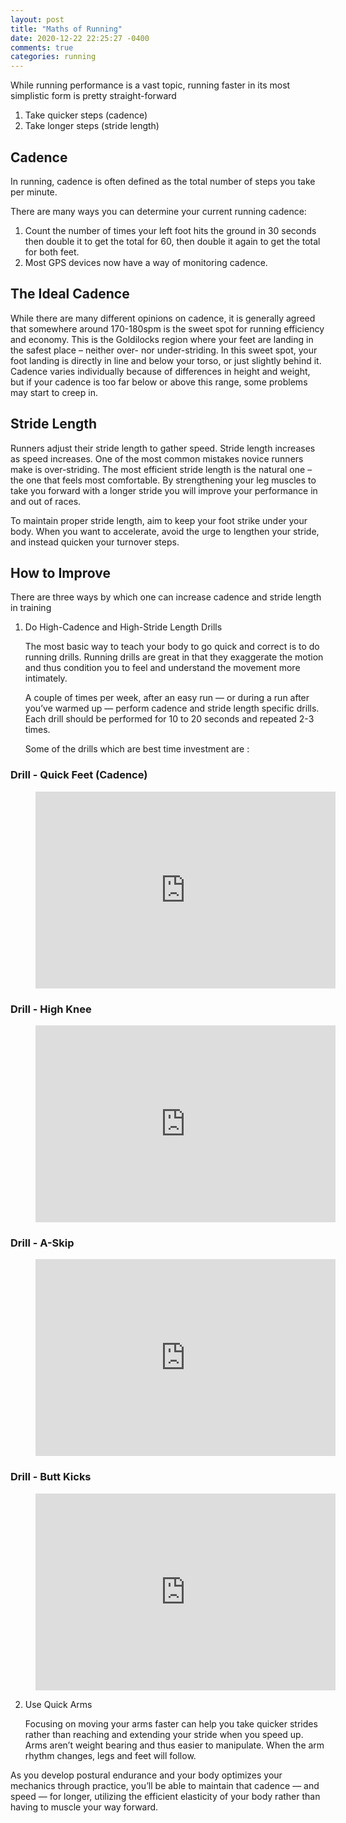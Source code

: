 ```yaml
---
layout: post
title: "Maths of Running"
date: 2020-12-22 22:25:27 -0400
comments: true
categories: running
---
```


While running performance is a vast topic, running faster in its most simplistic form is pretty straight-forward

1. Take quicker steps (cadence)
2. Take longer steps (stride length)

<!--more-->

## Cadence

In running, cadence is often defined as the total number of steps you take per minute. 

There are many ways you can determine your current running cadence:

1. Count the number of times your left foot hits the ground in 30 seconds then double it to get the total for 60, then double it again to get the total for both feet.
2. Most GPS devices now have a way of monitoring cadence. 

## The Ideal Cadence

While there are many different opinions on cadence, it is generally agreed that somewhere around 170-180spm is the sweet spot for running efficiency and economy. This is the Goldilocks region where your feet are landing in the safest place – neither over- nor under-striding. In this sweet spot, your foot landing is directly in line and below your torso, or just slightly behind it. Cadence varies individually because of differences in height and weight, but if your cadence is too far below or above this range, some problems may start to creep in.

## Stride Length

Runners adjust their stride length to gather speed. Stride length increases as speed increases. One of the most common mistakes novice runners make is over-striding. The most efficient stride length is the natural one – the one that feels most comfortable. By strengthening your leg muscles to take you forward with a longer stride you will improve your performance in and out of races.

To maintain proper stride length, aim to keep your foot strike under your body. When you want to accelerate, avoid the urge to lengthen your stride, and instead quicken your turnover steps.

## How to Improve

There are three ways by which one can increase cadence and stride length in training

1. Do High-Cadence and High-Stride Length Drills

   The most basic way to teach your body to go quick and correct is to do running drills. Running drills are great in that they exaggerate the motion and thus condition you to feel and understand the movement more intimately.
   
   A couple of times per week, after an easy run — or during a run after you’ve  warmed up — perform cadence and stride length specific drills. Each drill should be performed for 10 to 20 seconds and repeated 2-3 times. 
   
   Some of the drills which are best time investment are :

### Drill - Quick Feet (Cadence)
<figure class="video_container">
<iframe width="480" height="315" src="https://www.youtube.com/watch?v=1dIcFD9G5VA" frameborder="0" allow="accelerometer; autoplay; encrypted-media; gyroscope; picture-in-picture" allowfullscreen></iframe>
</figure>

### Drill - High Knee
<figure class="video_container">
<iframe width="480" height="315" src="https://www.youtube.com/watch?v=VKc58tjEVfs" frameborder="0" allow="accelerometer; autoplay; encrypted-media; gyroscope; picture-in-picture" allowfullscreen></iframe>
</figure>

### Drill - A-Skip
<figure class="video_container">
<iframe width="480" height="315" src="https://www.youtube.com/watch?v=hz-J01hx3l0" frameborder="0" allow="accelerometer; autoplay; encrypted-media; gyroscope; picture-in-picture" allowfullscreen></iframe>
</figure>

### Drill - Butt Kicks
<figure class="video_container">
<iframe width="480" height="315" src="https://www.youtube.com/watch?v=xRjl6d9mtCo" frameborder="0" allow="accelerometer; autoplay; encrypted-media; gyroscope; picture-in-picture" allowfullscreen></iframe>
</figure>



2. Use Quick Arms

   Focusing on moving your arms faster can help you take quicker strides  rather than reaching and extending your stride when you speed up. Arms  aren’t weight bearing and thus easier to manipulate. When the arm rhythm changes, legs and feet will follow.

   

As you develop postural endurance and your body optimizes your mechanics through practice, you’ll be able to maintain that cadence — and speed  — for longer, utilizing the efficient elasticity of your body rather  than having to muscle your way forward.